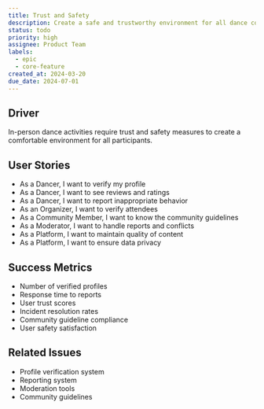 ```yaml
---
title: Trust and Safety
description: Create a safe and trustworthy environment for all dance community members
status: todo
priority: high
assignee: Product Team
labels:
  - epic
  - core-feature
created_at: 2024-03-20
due_date: 2024-07-01
---
```


## Driver

In-person dance activities require trust and safety measures to create a comfortable environment for all participants.

## User Stories

- As a Dancer, I want to verify my profile
- As a Dancer, I want to see reviews and ratings
- As a Dancer, I want to report inappropriate behavior
- As an Organizer, I want to verify attendees
- As a Community Member, I want to know the community guidelines
- As a Moderator, I want to handle reports and conflicts
- As a Platform, I want to maintain quality of content
- As a Platform, I want to ensure data privacy

## Success Metrics

- Number of verified profiles
- Response time to reports
- User trust scores
- Incident resolution rates
- Community guideline compliance
- User safety satisfaction

## Related Issues

- Profile verification system
- Reporting system
- Moderation tools
- Community guidelines
